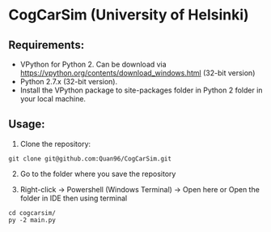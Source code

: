 # CogCarSim (University of Helsinki)

## Requirements:
* VPython for Python 2. Can be download via https://vpython.org/contents/download_windows.html (32-bit version)
* Python 2.7.x (32-bit version).
* Install the VPython package to site-packages folder in Python 2 folder in your local machine.

## Usage:

1. Clone the repository:
```
git clone git@github.com:Quan96/CogCarSim.git
```

2. Go to the folder where you save the repository

3. Right-click -> Powershell (Windows Terminal) -> Open here or Open the folder in IDE then using terminal
```
cd cogcarsim/
py -2 main.py
```

